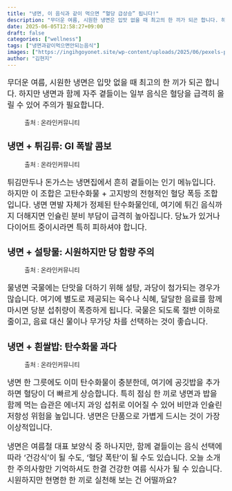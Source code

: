 ```yaml
---
title: "냉면, 이 음식과 같이 먹으면 “혈당 급상승” 됩니다!"
description: "무더운 여름, 시원한 냉면은 입맛 없을 때 최고의 한 끼가 되곤 합니다. 하지만 냉면과 함께 자주 곁들이는 일부 음식은 혈당을 급격히 올릴 수 있어 주의가 필요합니다."
date: 2025-06-05T12:58:27+09:00
draft: false
categories: ["wellness"]
tags: ["냉면과같이먹으면안되는음식"]
images: ["https://ingihgoyonet.site/wp-content/uploads/2025/06/pexels-passengerslover-31892093-1024x683.jpg", "https://ingihgoyonet.site/wp-content/uploads/2025/06/pexels-qjpioneer-5305438-1024x683.jpg", "https://ingihgoyonet.site/wp-content/uploads/2025/06/pexels-timur-weber-8679627-679x1024.jpg", "https://ingihgoyonet.site/wp-content/uploads/2025/06/pexels-polina-tankilevitch-4110251-1024x683.jpg"]
author: "김현지"
---
```


<p style="font-size:18px">무더운 여름, 시원한 냉면은 입맛 없을 때 최고의 한 끼가 되곤 합니다. 하지만 냉면과 함께 자주 곁들이는 일부 음식은 혈당을 급격히 올릴 수 있어 주의가 필요합니다.</p> <figure ><img src="https://ingihgoyonet.site/wp-content/uploads/2025/06/pexels-passengerslover-31892093-1024x683.jpg" alt="" style="aspect-ratio:16/9;object-fit:cover"/><figcaption >출처 : 온라인커뮤니티</figcaption></figure> <h2 >냉면 + 튀김류: GI 폭발 콤보</h2> <figure ><img src="https://ingihgoyonet.site/wp-content/uploads/2025/06/pexels-qjpioneer-5305438-1024x683.jpg" alt="" style="aspect-ratio:16/9;object-fit:cover"/><figcaption >출처 : 온라인커뮤니티</figcaption></figure> <p style="font-size:18px">튀김만두나 돈가스는 냉면집에서 흔히 곁들이는 인기 메뉴입니다. 하지만 이 조합은 고탄수화물 + 고지방의 전형적인 혈당 폭등 조합입니다. 냉면 면발 자체가 정제된 탄수화물인데, 여기에 튀긴 음식까지 더해지면 인슐린 분비 부담이 급격히 높아집니다. 당뇨가 있거나 다이어트 중이시라면 특히 피하셔야 합니다.</p> <h2 >냉면 + 설탕물: 시원하지만 당 함량 주의</h2> <figure ><img src="https://ingihgoyonet.site/wp-content/uploads/2025/06/pexels-timur-weber-8679627-679x1024.jpg" alt="" style="aspect-ratio:16/9;object-fit:cover"/><figcaption >출처 : 온라인커뮤니티</figcaption></figure> <p style="font-size:18px">물냉면 국물에는 단맛을 더하기 위해 설탕, 과당이 첨가되는 경우가 많습니다. 여기에 별도로 제공되는 육수나 식혜, 달달한 음료를 함께 마시면 당분 섭취량이 폭증하게 됩니다. 국물은 되도록 절반 이하로 줄이고, 음료 대신 물이나 무가당 차를 선택하는 것이 좋습니다.</p> <h2 >냉면 + 흰쌀밥: 탄수화물 과다</h2> <figure ><img src="https://ingihgoyonet.site/wp-content/uploads/2025/06/pexels-polina-tankilevitch-4110251-1024x683.jpg" alt="" style="aspect-ratio:16/9;object-fit:cover"/><figcaption >출처 : 온라인커뮤니티</figcaption></figure> <p style="font-size:18px">냉면 한 그릇에도 이미 탄수화물이 충분한데, 여기에 공깃밥을 추가하면 혈당이 더 빠르게 상승합니다. 특히 점심 한 끼로 냉면과 밥을 함께 먹는 습관은 에너지 과잉 섭취로 이어질 수 있어 비만과 인슐린 저항성 위험을 높입니다. 냉면은 단품으로 가볍게 드시는 것이 가장 이상적입니다.</p> <p style="font-size:18px">냉면은 여름철 대표 보양식 중 하나지만, 함께 곁들이는 음식 선택에 따라 ‘건강식’이 될 수도, ‘혈당 폭탄’이 될 수도 있습니다. 오늘 소개한 주의사항만 기억하셔도 한결 건강한 여름 식사가 될 수 있습니다. 시원하지만 현명한 한 끼로 실천해 보는 건 어떨까요?</p>